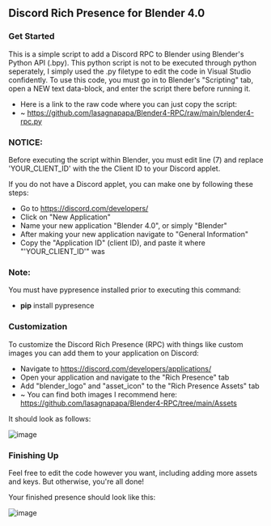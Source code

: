 ## Discord Rich Presence for Blender 4.0

### Get Started

This is a simple script to add a Discord RPC to Blender using Blender's Python API (.bpy). This python script is not to be executed through python seperately, I simply used the .py filetype to edit the code in Visual Studio confidently. To use this code, you must go in to Blender's "Scripting" tab, open a NEW text data-block, and enter the script there before running it.

- Here is a link to the raw code where you can just copy the script:
- ~ https://github.com/lasagnapapa/Blender4-RPC/raw/main/blender4-rpc.py

### NOTICE:

Before executing the script within Blender, you must edit line (7) and replace 'YOUR_CLIENT_ID' with the the Client ID to your Discord applet.

If you do not have a Discord applet, you can make one by following these steps:
- Go to https://discord.com/developers/
- Click on "New Application"
- Name your new application "Blender 4.0", or simply "Blender"
- After making your new application navigate to "General Information"
- Copy the "Application ID" (client ID), and paste it where "'YOUR_CLIENT_ID'" was

### Note:
You must have pypresence installed prior to executing this command:
- **pip** install pypresence

### Customization
To customize the Discord Rich Presence (RPC) with things like custom images you can add them to your application on Discord:
- Navigate to https://discord.com/developers/applications/
- Open your application and navigate to the "Rich Presence" tab
- Add "blender_logo" and "asset_icon" to the "Rich Presence Assets" tab
- ~ You can find both images I recommend here: https://github.com/lasagnapapa/Blender4-RPC/tree/main/Assets

It should look as follows:

![image](https://github.com/lasagnapapa/Blender4-RPC/assets/68775205/c522dd07-3f2b-4fb2-9ccc-6534862c67c2)

### Finishing Up
Feel free to edit the code however you want, including adding more assets and keys. But otherwise, you're all done!

Your finished presence should look like this:

![image](https://github.com/lasagnapapa/Blender4-RPC/assets/68775205/4e8b5ead-a74f-4ad6-aad5-74eb0e496b5c)

